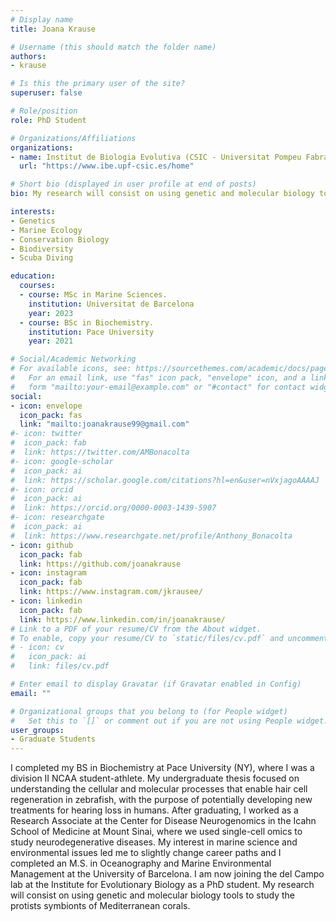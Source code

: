 ```yaml
---
# Display name
title: Joana Krause

# Username (this should match the folder name)
authors:
- krause

# Is this the primary user of the site?
superuser: false

# Role/position
role: PhD Student

# Organizations/Affiliations
organizations:
- name: Institut de Biologia Evolutiva (CSIC - Universitat Pompeu Fabra)
  url: "https://www.ibe.upf-csic.es/home"

# Short bio (displayed in user profile at end of posts)
bio: My research will consist on using genetic and molecular biology tools coupled with imaging to study the protists symbionts of Mediterranean corals.

interests:
- Genetics
- Marine Ecology
- Conservation Biology
- Biodiversity
- Scuba Diving

education:
  courses:
  - course: MSc in Marine Sciences.
    institution: Universitat de Barcelona
    year: 2023
  - course: BSc in Biochemistry.
    institution: Pace University
    year: 2021

# Social/Academic Networking
# For available icons, see: https://sourcethemes.com/academic/docs/page-builder/#icons
#   For an email link, use "fas" icon pack, "envelope" icon, and a link in the
#   form "mailto:your-email@example.com" or "#contact" for contact widget.
social:
- icon: envelope
  icon_pack: fas
  link: "mailto:joanakrause99@gmail.com"
#- icon: twitter
#  icon_pack: fab
#  link: https://twitter.com/AMBonacolta
#- icon: google-scholar
#  icon_pack: ai
#  link: https://scholar.google.com/citations?hl=en&user=nVxjagoAAAAJ
#- icon: orcid
#  icon_pack: ai
#  link: https://orcid.org/0000-0003-1439-5907
#- icon: researchgate
#  icon_pack: ai
#  link: https://www.researchgate.net/profile/Anthony_Bonacolta
- icon: github
  icon_pack: fab
  link: https://github.com/joanakrause
- icon: instagram
  icon_pack: fab
  link: https://www.instagram.com/jkrausee/
- icon: linkedin
  icon_pack: fab
  link: https://www.linkedin.com/in/joanakrause/
# Link to a PDF of your resume/CV from the About widget.
# To enable, copy your resume/CV to `static/files/cv.pdf` and uncomment the lines below.
# - icon: cv
#   icon_pack: ai
#   link: files/cv.pdf

# Enter email to display Gravatar (if Gravatar enabled in Config)
email: ""

# Organizational groups that you belong to (for People widget)
#   Set this to `[]` or comment out if you are not using People widget.
user_groups:
- Graduate Students
---
```


I completed my BS in Biochemistry at Pace University (NY), where I was a division II NCAA student-athlete. My undergraduate thesis focused on understanding the cellular and molecular processes that enable hair cell regeneration in zebrafish, with the purpose of potentially developing new treatments for hearing loss in humans. After graduating, I worked as a Research Associate at the Center for Disease Neurogenomics in the Icahn School of Medicine at Mount Sinai, where we used single-cell omics to study neurodegenerative diseases. My interest in marine science and environmental issues led me to slightly change career paths and I  completed an M.S. in Oceanography and Marine Environmental Management at the University of Barcelona. I am now joining the del Campo lab at the Institute for Evolutionary Biology as a PhD student. My research will consist on using genetic and molecular biology tools to study the protists symbionts of Mediterranean corals.
